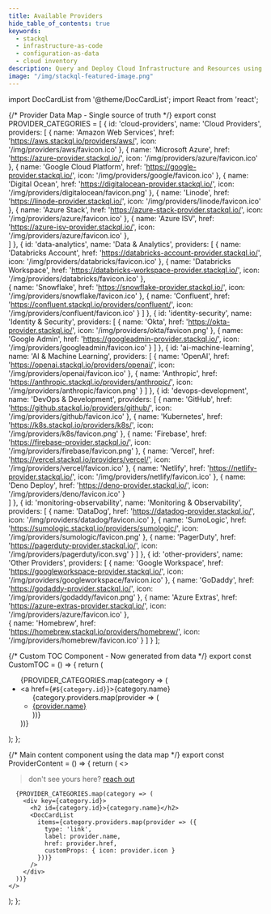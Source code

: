 ```yaml
---
title: Available Providers
hide_table_of_contents: true
keywords:
  - stackql
  - infrastructure-as-code
  - configuration-as-data
  - cloud inventory
description: Query and Deploy Cloud Infrastructure and Resources using SQL
image: "/img/stackql-featured-image.png"
---
```


import DocCardList from '@theme/DocCardList';
import React from 'react';

{/* Provider Data Map - Single source of truth */}
export const PROVIDER_CATEGORIES = [
  {
    id: 'cloud-providers',
    name: 'Cloud Providers',
    providers: [
      { 
        name: 'Amazon Web Services',
        href: 'https://aws.stackql.io/providers/aws/',
        icon: '/img/providers/aws/favicon.ico'
      },
      { 
        name: 'Microsoft Azure',
        href: 'https://azure-provider.stackql.io/',
        icon: '/img/providers/azure/favicon.ico'
      },
      { 
        name: 'Google Cloud Platform',
        href: 'https://google-provider.stackql.io/',
        icon: '/img/providers/google/favicon.ico'
      },
      { 
        name: 'Digital Ocean',
        href: 'https://digitalocean-provider.stackql.io/',
        icon: '/img/providers/digitalocean/favicon.png'
      },
      { 
        name: 'Linode',
        href: 'https://linode-provider.stackql.io/',
        icon: '/img/providers/linode/favicon.ico'
      },
      { 
        name: 'Azure Stack',
        href: 'https://azure-stack-provider.stackql.io/',
        icon: '/img/providers/azure/favicon.ico'
      },
      { 
        name: 'Azure ISV',
        href: 'https://azure-isv-provider.stackql.io/',
        icon: '/img/providers/azure/favicon.ico'
      },            
    ]
  },
  {
    id: 'data-analytics',
    name: 'Data & Analytics',
    providers: [
      { 
        name: 'Databricks Account',
        href: 'https://databricks-account-provider.stackql.io/',
        icon: '/img/providers/databricks/favicon.ico'
      },
      { 
        name: 'Databricks Workspace',
        href: 'https://databricks-workspace-provider.stackql.io/',
        icon: '/img/providers/databricks/favicon.ico'
      },      
      { 
        name: 'Snowflake',
        href: 'https://snowflake-provider.stackql.io/',
        icon: '/img/providers/snowflake/favicon.ico'
      },
      { 
        name: 'Confluent',
        href: 'https://confluent.stackql.io/providers/confluent/',
        icon: '/img/providers/confluent/favicon.ico'
      }
    ]
  },
  {
    id: 'identity-security',
    name: 'Identity & Security',
    providers: [
      { 
        name: 'Okta',
        href: 'https://okta-provider.stackql.io/',
        icon: '/img/providers/okta/favicon.png'
      },
      { 
        name: 'Google Admin',
        href: 'https://googleadmin-provider.stackql.io/',
        icon: '/img/providers/googleadmin/favicon.ico'
      }
    ]
  },
  {
    id: 'ai-machine-learning',
    name: 'AI & Machine Learning',
    providers: [
      { 
        name: 'OpenAI',
        href: 'https://openai.stackql.io/providers/openai/',
        icon: '/img/providers/openai/favicon.ico'
      },
      { 
        name: 'Anthropic',
        href: 'https://anthropic.stackql.io/providers/anthropic/',
        icon: '/img/providers/anthropic/favicon.png'
      }
    ]
  },
  {
    id: 'devops-development',
    name: 'DevOps & Development',
    providers: [
      { 
        name: 'GitHub',
        href: 'https://github.stackql.io/providers/github/',
        icon: '/img/providers/github/favicon.ico'
      },
      { 
        name: 'Kubernetes',
        href: 'https://k8s.stackql.io/providers/k8s/',
        icon: '/img/providers/k8s/favicon.png'
      },
      { 
        name: 'Firebase',
        href: 'https://firebase-provider.stackql.io/',
        icon: '/img/providers/firebase/favicon.png'
      },
      { 
        name: 'Vercel',
        href: 'https://vercel.stackql.io/providers/vercel/',
        icon: '/img/providers/vercel/favicon.ico'
      },
      { 
        name: 'Netlify',
        href: 'https://netlify-provider.stackql.io/',
        icon: '/img/providers/netlify/favicon.ico'
      },
      { 
        name: 'Deno Deploy',
        href: 'https://deno-provider.stackql.io/',
        icon: '/img/providers/deno/favicon.ico'
      }      
    ]
  },
  {
    id: 'monitoring-observability',
    name: 'Monitoring & Observability',
    providers: [
      { 
        name: 'DataDog',
        href: 'https://datadog-provider.stackql.io/',
        icon: '/img/providers/datadog/favicon.ico'
      },
      { 
        name: 'SumoLogic',
        href: 'https://sumologic.stackql.io/providers/sumologic/',
        icon: '/img/providers/sumologic/favicon.png'
      },
      { 
        name: 'PagerDuty',
        href: 'https://pagerduty-provider.stackql.io/',
        icon: '/img/providers/pagerduty/icon.svg'
      }
    ]
  },
  {
    id: 'other-providers',
    name: 'Other Providers',
    providers: [
      { 
        name: 'Google Workspace',
        href: 'https://googleworkspace-provider.stackql.io/',
        icon: '/img/providers/googleworkspace/favicon.ico'
      },
      { 
        name: 'GoDaddy',
        href: 'https://godaddy-provider.stackql.io/',
        icon: '/img/providers/godaddy/favicon.png'
      },
      { 
        name: 'Azure Extras',
        href: 'https://azure-extras-provider.stackql.io/',
        icon: '/img/providers/azure/favicon.ico'
      },      
      { 
        name: 'Homebrew',
        href: 'https://homebrew.stackql.io/providers/homebrew/',
        icon: '/img/providers/homebrew/favicon.ico'
      }
    ]
  }
];

{/* Custom TOC Component - Now generated from data */}
export const CustomTOC = () => {
  return (
    <div className="table-of-contents table-of-contents__left-border">
      <ul className="toc-headings">
        {PROVIDER_CATEGORIES.map(category => (
          <li key={category.id}>
            <a href={`#${category.id}`}>{category.name}</a>
            <ul>
              {category.providers.map(provider => (
                <li key={provider.name}>
                  <a href={provider.href}>{provider.name}</a>
                </li>
              ))}
            </ul>
          </li>
        ))}
      </ul>
    </div>
  );
};

{/* Main content component using the data map */}
export const ProviderContent = () => {
  return (
    <>
      <blockquote>
        don't see yours here? <a 
          href="https://github.com/stackql/stackql-provider-registry/issues/new?template=feature_request.md&title=%5BFEATURE%5D%20New%20Provider" 
          target="_blank" 
          rel="noopener noreferrer">reach out</a>
      </blockquote>

      {PROVIDER_CATEGORIES.map(category => (
        <div key={category.id}>
          <h2 id={category.id}>{category.name}</h2>
          <DocCardList
            items={category.providers.map(provider => ({
              type: 'link',
              label: provider.name,
              href: provider.href,
              customProps: { icon: provider.icon }
            }))}
          />
        </div>
      ))}
    </>
  );
};

<div className="row">
  <div className="col col--9">
    <ProviderContent />
  </div>
  <div className="col col--3">
    <CustomTOC />
  </div>
</div>